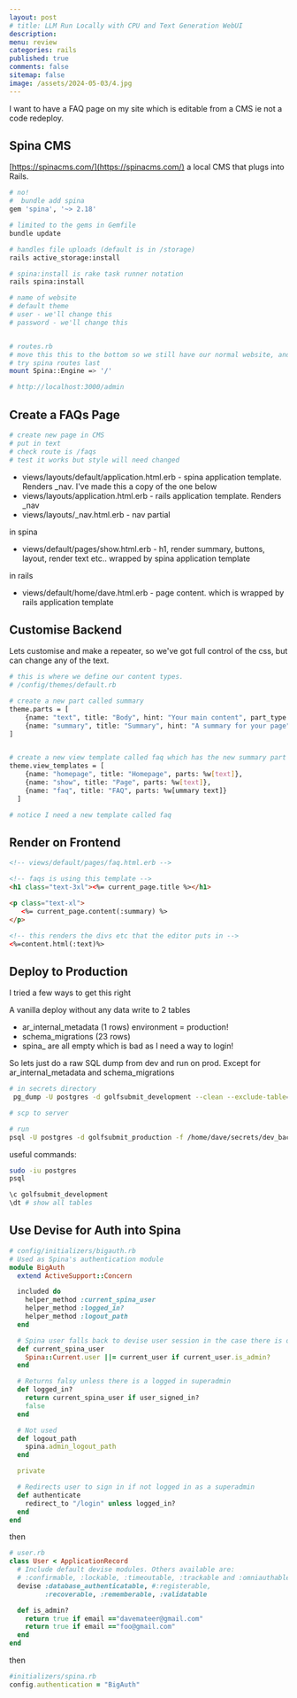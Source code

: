 ```yaml
---
layout: post
# title: LLM Run Locally with CPU and Text Generation WebUI 
description: 
menu: review
categories: rails 
published: true 
comments: false     
sitemap: false
image: /assets/2024-05-03/4.jpg
---
```


I want to have a FAQ page on my site which is editable from a CMS ie not a code redeploy.



## Spina CMS

[https://spinacms.com/](https://spinacms.com/) a local CMS that plugs into Rails.

 
 ```bash
 # no!
#  bundle add spina
gem 'spina', '~> 2.18'

# limited to the gems in Gemfile
bundle update

# handles file uploads (default is in /storage)
rails active_storage:install

# spina:install is rake task runner notation
rails spina:install

# name of website
# default theme
# user - we'll change this
# password - we'll change this


# routes.rb
# move this this to the bottom so we still have our normal website, and only do CMS for specific pages
# try spina routes last
mount Spina::Engine => '/'

# http://localhost:3000/admin
```

## Create a FAQs Page

```bash
# create new page in CMS
# put in text
# check route is /faqs
# test it works but style will need changed 
```

- views/layouts/default/application.html.erb - spina application template. Renders _nav. I've made this a copy of the one below
- views/layouts/application.html.erb - rails application template. Renders _nav
- views/layouts/_nav.html.erb - nav partial

in spina

- views/default/pages/show.html.erb - h1, render summary, buttons, layout, render text etc.. wrapped by spina application template

in rails

- views/default/home/dave.html.erb - page content. which is wrapped by rails application template

## Customise Backend 

Lets customise and make a repeater, so we've got full control of the css, but can change any of the text.

```bash
# this is where we define our content types.
# /config/themes/default.rb

# create a new part called summary
theme.parts = [
    {name: "text", title: "Body", hint: "Your main content", part_type: "Spina::Parts::Text"},
    {name: "summary", title: "Summary", hint: "A summary for your page", part_type: "Spina::Parts::Line"}
]


# create a new view template called faq which has the new summary part
theme.view_templates = [
    {name: "homepage", title: "Homepage", parts: %w[text]},
    {name: "show", title: "Page", parts: %w[text]},
    {name: "faq", title: "FAQ", parts: %w[ummary text]}
  ]

# notice I need a new template called faq
```

## Render on Frontend

```html
<!-- views/default/pages/faq.html.erb -->

<!-- faqs is using this template -->
<h1 class="text-3xl"><%= current_page.title %></h1>

<p class="text-xl">
   <%= current_page.content(:summary) %> 
</p>

<!-- this renders the divs etc that the editor puts in -->
<%=content.html(:text)%>
```

## Deploy to Production

I tried a few ways to get this right

A vanilla deploy without any data write to 2 tables

- ar_internal_metadata (1 rows) environment = production!
- schema_migrations (23 rows)
- spina_ are all empty which is bad as I need a way to login!

So lets just do a raw SQL dump from dev and run on prod. Except for ar_internal_metadata and schema_migrations


```bash
# in secrets directory
 pg_dump -U postgres -d golfsubmit_development --clean --exclude-table=ar_internal_metadata --exclude-table=schema_migrations  -f - | sed 's/OWNER TO dave/OWNER TO golfsubmit/g' > dev_backup.sql

# scp to server

# run
psql -U postgres -d golfsubmit_production -f /home/dave/secrets/dev_backup.sql
```

useful commands:

```bash
sudo -iu postgres
psql

\c golfsubmit_development
\dt # show all tables
```

## Use Devise for Auth into Spina

```rb
# config/initializers/bigauth.rb
# Used as Spina's authentication module
module BigAuth
  extend ActiveSupport::Concern

  included do
    helper_method :current_spina_user
    helper_method :logged_in?
    helper_method :logout_path
  end

  # Spina user falls back to devise user session in the case there is one and it is of a superadmin.
  def current_spina_user
    Spina::Current.user ||= current_user if current_user.is_admin?
  end

  # Returns falsy unless there is a logged in superadmin
  def logged_in?
    return current_spina_user if user_signed_in?
    false
  end

  # Not used
  def logout_path
    spina.admin_logout_path
  end

  private

  # Redirects user to sign in if not logged in as a superadmin
  def authenticate
    redirect_to "/login" unless logged_in?
  end
end

```

then 

```rb
# user.rb
class User < ApplicationRecord
  # Include default devise modules. Others available are:
  # :confirmable, :lockable, :timeoutable, :trackable and :omniauthable
  devise :database_authenticatable, #:registerable,
         :recoverable, :rememberable, :validatable

  def is_admin?
    return true if email =="davemateer@gmail.com"
    return true if email =="foo@gmail.com"
  end
end

```

then

```rb
#initializers/spina.rb
config.authentication = "BigAuth"
```



